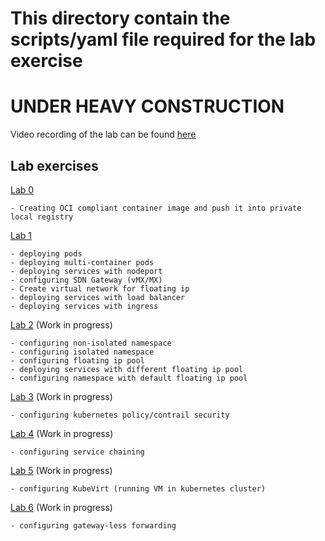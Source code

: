 # This directory contain the scripts/yaml file required for the lab exercise 
# UNDER HEAVY CONSTRUCTION

Video recording of the lab can be found [here]()


## Lab exercises

[Lab 0](lab0/README.md)

    - Creating OCI compliant container image and push it into private local registry

[Lab 1](lab1/README.md) 

    - deploying pods 
    - deploying multi-container pods
    - deploying services with nodeport
    - configuring SDN Gateway (vMX/MX)
    - Create virtual network for floating ip
    - deploying services with load balancer
    - deploying services with ingress

[Lab 2](lab2/README.md) (Work in progress)

    - configuring non-isolated namespace
    - configuring isolated namespace
    - configuring floating ip pool
    - deploying services with different floating ip pool
    - configuring namespace with default floating ip pool

[Lab 3](lab3/README.md) (Work in progress)

    - configuring kubernetes policy/contrail security

[Lab 4](lab4/README.md) (Work in progress)

    - configuring service chaining

[Lab 5](lab5/README.md) (Work in progress)

    - configuring KubeVirt (running VM in kubernetes cluster)

[Lab 6](lab5/README.md) (Work in progress)

    - configuring gateway-less forwarding
